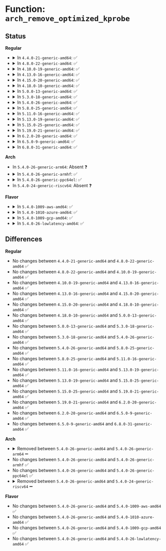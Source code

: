# Function: <code>arch_remove_optimized_kprobe</code>

## Status
<b>Regular</b>
<ul>
<li>
<details>
<summary>In <code>4.4.0-21-generic-amd64</code>: ✅</summary>

```c
void arch_remove_optimized_kprobe(struct optimized_kprobe * op)
```

```json
{
  "name": "arch_remove_optimized_kprobe",
  "collision_type": "Unique Global",
  "inline_type": "No",
  "funcs": [
    {
      "addr": 18446744071579239264,
      "name": "arch_remove_optimized_kprobe",
      "external": true,
      "loc": "arch/x86/kernel/kprobes/opt.c:317",
      "file": "arch/x86/kernel/kprobes/opt.c",
      "inline": "seen, unknown",
      "caller_inline": [],
      "caller_func": [
        "kernel/kprobes.c:__unregister_kprobe_bottom",
        "kernel/kprobes.c:kprobe_optimizer"
      ]
    }
  ],
  "symbols": [
    {
      "addr": 18446744071579239264,
      "name": "arch_remove_optimized_kprobe",
      "section": ".text",
      "bind": "STB_GLOBAL",
      "size": 68
    }
  ]
}
```
</details>
</li>
<li>
<details>
<summary>In <code>4.8.0-22-generic-amd64</code>: ✅</summary>

```c
void arch_remove_optimized_kprobe(struct optimized_kprobe * op)
```

```json
{
  "name": "arch_remove_optimized_kprobe",
  "collision_type": "Unique Global",
  "inline_type": "No",
  "funcs": [
    {
      "addr": 18446744071579238752,
      "name": "arch_remove_optimized_kprobe",
      "external": true,
      "loc": "arch/x86/kernel/kprobes/opt.c:318",
      "file": "arch/x86/kernel/kprobes/opt.c",
      "inline": "seen, unknown",
      "caller_inline": [],
      "caller_func": [
        "kernel/kprobes.c:kprobe_optimizer"
      ]
    }
  ],
  "symbols": [
    {
      "addr": 18446744071579238752,
      "name": "arch_remove_optimized_kprobe",
      "section": ".text",
      "bind": "STB_GLOBAL",
      "size": 68
    }
  ]
}
```
</details>
</li>
<li>
<details>
<summary>In <code>4.10.0-19-generic-amd64</code>: ✅</summary>

```c
void arch_remove_optimized_kprobe(struct optimized_kprobe * op)
```

```json
{
  "name": "arch_remove_optimized_kprobe",
  "collision_type": "Unique Global",
  "inline_type": "No",
  "funcs": [
    {
      "addr": 18446744071579251200,
      "name": "arch_remove_optimized_kprobe",
      "external": true,
      "loc": "arch/x86/kernel/kprobes/opt.c:318",
      "file": "arch/x86/kernel/kprobes/opt.c",
      "inline": "seen, unknown",
      "caller_inline": [],
      "caller_func": [
        "kernel/kprobes.c:kprobe_optimizer"
      ]
    }
  ],
  "symbols": [
    {
      "addr": 18446744071579251200,
      "name": "arch_remove_optimized_kprobe",
      "section": ".text",
      "bind": "STB_GLOBAL",
      "size": 68
    }
  ]
}
```
</details>
</li>
<li>
<details>
<summary>In <code>4.13.0-16-generic-amd64</code>: ✅</summary>

```c
void arch_remove_optimized_kprobe(struct optimized_kprobe * op)
```

```json
{
  "name": "arch_remove_optimized_kprobe",
  "collision_type": "Unique Global",
  "inline_type": "No",
  "funcs": [
    {
      "addr": 18446744071579247168,
      "name": "arch_remove_optimized_kprobe",
      "external": true,
      "loc": "arch/x86/kernel/kprobes/opt.c:330",
      "file": "arch/x86/kernel/kprobes/opt.c",
      "inline": "seen, unknown",
      "caller_inline": [],
      "caller_func": [
        "kernel/kprobes.c:kprobe_optimizer"
      ]
    }
  ],
  "symbols": [
    {
      "addr": 18446744071579247168,
      "name": "arch_remove_optimized_kprobe",
      "section": ".text",
      "bind": "STB_GLOBAL",
      "size": 69
    }
  ]
}
```
</details>
</li>
<li>
<details>
<summary>In <code>4.15.0-20-generic-amd64</code>: ✅</summary>

```c
void arch_remove_optimized_kprobe(struct optimized_kprobe * op)
```

```json
{
  "name": "arch_remove_optimized_kprobe",
  "collision_type": "Unique Global",
  "inline_type": "No",
  "funcs": [
    {
      "addr": 18446744071579263888,
      "name": "arch_remove_optimized_kprobe",
      "external": true,
      "loc": "arch/x86/kernel/kprobes/opt.c:352",
      "file": "arch/x86/kernel/kprobes/opt.c",
      "inline": "seen, unknown",
      "caller_inline": [],
      "caller_func": [
        "kernel/kprobes.c:kprobe_optimizer"
      ]
    }
  ],
  "symbols": [
    {
      "addr": 18446744071579263888,
      "name": "arch_remove_optimized_kprobe",
      "section": ".text",
      "bind": "STB_GLOBAL",
      "size": 69
    }
  ]
}
```
</details>
</li>
<li>
<details>
<summary>In <code>4.18.0-10-generic-amd64</code>: ✅</summary>

```c
void arch_remove_optimized_kprobe(struct optimized_kprobe * op)
```

```json
{
  "name": "arch_remove_optimized_kprobe",
  "collision_type": "Unique Global",
  "inline_type": "No",
  "funcs": [
    {
      "addr": 18446744071579275088,
      "name": "arch_remove_optimized_kprobe",
      "external": true,
      "loc": "arch/x86/kernel/kprobes/opt.c:352",
      "file": "arch/x86/kernel/kprobes/opt.c",
      "inline": "seen, unknown",
      "caller_inline": [],
      "caller_func": [
        "kernel/kprobes.c:kprobe_optimizer"
      ]
    }
  ],
  "symbols": [
    {
      "addr": 18446744071579275088,
      "name": "arch_remove_optimized_kprobe",
      "section": ".text",
      "bind": "STB_GLOBAL",
      "size": 68
    }
  ]
}
```
</details>
</li>
<li>
<details>
<summary>In <code>5.0.0-13-generic-amd64</code>: ✅</summary>

```c
void arch_remove_optimized_kprobe(struct optimized_kprobe * op)
```

```json
{
  "name": "arch_remove_optimized_kprobe",
  "collision_type": "Unique Global",
  "inline_type": "No",
  "funcs": [
    {
      "addr": 18446744071579299088,
      "name": "arch_remove_optimized_kprobe",
      "external": true,
      "loc": "arch/x86/kernel/kprobes/opt.c:357",
      "file": "arch/x86/kernel/kprobes/opt.c",
      "inline": "seen, unknown",
      "caller_inline": [],
      "caller_func": [
        "kernel/kprobes.c:kprobe_optimizer"
      ]
    }
  ],
  "symbols": [
    {
      "addr": 18446744071579299088,
      "name": "arch_remove_optimized_kprobe",
      "section": ".text",
      "bind": "STB_GLOBAL",
      "size": 68
    }
  ]
}
```
</details>
</li>
<li>
<details>
<summary>In <code>5.3.0-18-generic-amd64</code>: ✅</summary>

```c
void arch_remove_optimized_kprobe(struct optimized_kprobe * op)
```

```json
{
  "name": "arch_remove_optimized_kprobe",
  "collision_type": "Unique Global",
  "inline_type": "No",
  "funcs": [
    {
      "addr": 18446744071579315632,
      "name": "arch_remove_optimized_kprobe",
      "external": true,
      "loc": "arch/x86/kernel/kprobes/opt.c:343",
      "file": "arch/x86/kernel/kprobes/opt.c",
      "inline": "seen, unknown",
      "caller_inline": [],
      "caller_func": [
        "kernel/kprobes.c:kprobe_optimizer"
      ]
    }
  ],
  "symbols": [
    {
      "addr": 18446744071579315632,
      "name": "arch_remove_optimized_kprobe",
      "section": ".text",
      "bind": "STB_GLOBAL",
      "size": 68
    }
  ]
}
```
</details>
</li>
<li>
<details>
<summary>In <code>5.4.0-26-generic-amd64</code>: ✅</summary>

```c
void arch_remove_optimized_kprobe(struct optimized_kprobe * op)
```

```json
{
  "name": "arch_remove_optimized_kprobe",
  "collision_type": "Unique Global",
  "inline_type": "No",
  "funcs": [
    {
      "addr": 18446744071579319712,
      "name": "arch_remove_optimized_kprobe",
      "external": true,
      "loc": "arch/x86/kernel/kprobes/opt.c:343",
      "file": "arch/x86/kernel/kprobes/opt.c",
      "inline": "seen, unknown",
      "caller_inline": [],
      "caller_func": [
        "kernel/kprobes.c:kprobe_optimizer"
      ]
    }
  ],
  "symbols": [
    {
      "addr": 18446744071579319712,
      "name": "arch_remove_optimized_kprobe",
      "section": ".text",
      "bind": "STB_GLOBAL",
      "size": 68
    }
  ]
}
```
</details>
</li>
<li>
<details>
<summary>In <code>5.8.0-25-generic-amd64</code>: ✅</summary>

```c
void arch_remove_optimized_kprobe(struct optimized_kprobe * op)
```

```json
{
  "name": "arch_remove_optimized_kprobe",
  "collision_type": "Unique Global",
  "inline_type": "No",
  "funcs": [
    {
      "addr": 18446744071579348640,
      "name": "arch_remove_optimized_kprobe",
      "external": true,
      "loc": "arch/x86/kernel/kprobes/opt.c:362",
      "file": "arch/x86/kernel/kprobes/opt.c",
      "inline": "seen, unknown",
      "caller_inline": [],
      "caller_func": [
        "kernel/kprobes.c:kill_kprobe",
        "kernel/kprobes.c:do_free_cleaned_kprobes"
      ]
    }
  ],
  "symbols": [
    {
      "addr": 18446744071579348640,
      "name": "arch_remove_optimized_kprobe",
      "section": ".text",
      "bind": "STB_GLOBAL",
      "size": 71
    }
  ]
}
```
</details>
</li>
<li>
<details>
<summary>In <code>5.11.0-16-generic-amd64</code>: ✅</summary>

```c
void arch_remove_optimized_kprobe(struct optimized_kprobe * op)
```

```json
{
  "name": "arch_remove_optimized_kprobe",
  "collision_type": "Unique Global",
  "inline_type": "No",
  "funcs": [
    {
      "addr": 18446744071579348080,
      "name": "arch_remove_optimized_kprobe",
      "external": true,
      "loc": "arch/x86/kernel/kprobes/opt.c:389",
      "file": "arch/x86/kernel/kprobes/opt.c",
      "inline": "seen, unknown",
      "caller_inline": [],
      "caller_func": [
        "kernel/kprobes.c:kill_kprobe",
        "kernel/kprobes.c:do_free_cleaned_kprobes"
      ]
    }
  ],
  "symbols": [
    {
      "addr": 18446744071579348080,
      "name": "arch_remove_optimized_kprobe",
      "section": ".text",
      "bind": "STB_GLOBAL",
      "size": 120
    }
  ]
}
```
</details>
</li>
<li>
<details>
<summary>In <code>5.13.0-19-generic-amd64</code>: ✅</summary>

```c
void arch_remove_optimized_kprobe(struct optimized_kprobe * op)
```

```json
{
  "name": "arch_remove_optimized_kprobe",
  "collision_type": "Unique Global",
  "inline_type": "No",
  "funcs": [
    {
      "addr": 18446744071579352640,
      "name": "arch_remove_optimized_kprobe",
      "external": true,
      "loc": "arch/x86/kernel/kprobes/opt.c:394",
      "file": "arch/x86/kernel/kprobes/opt.c",
      "inline": "seen, unknown",
      "caller_inline": [],
      "caller_func": [
        "kernel/kprobes.c:kill_kprobe",
        "kernel/kprobes.c:kprobe_optimizer"
      ]
    }
  ],
  "symbols": [
    {
      "addr": 18446744071579352640,
      "name": "arch_remove_optimized_kprobe",
      "section": ".text",
      "bind": "STB_GLOBAL",
      "size": 120
    }
  ]
}
```
</details>
</li>
<li>
<details>
<summary>In <code>5.15.0-25-generic-amd64</code>: ✅</summary>

```c
void arch_remove_optimized_kprobe(struct optimized_kprobe * op)
```

```json
{
  "name": "arch_remove_optimized_kprobe",
  "collision_type": "Unique Global",
  "inline_type": "No",
  "funcs": [
    {
      "addr": 18446744071579410352,
      "name": "arch_remove_optimized_kprobe",
      "external": true,
      "loc": "arch/x86/kernel/kprobes/opt.c:394",
      "file": "arch/x86/kernel/kprobes/opt.c",
      "inline": "seen, unknown",
      "caller_inline": [],
      "caller_func": [
        "kernel/kprobes.c:kill_kprobe",
        "kernel/kprobes.c:kprobe_optimizer"
      ]
    }
  ],
  "symbols": [
    {
      "addr": 18446744071579410352,
      "name": "arch_remove_optimized_kprobe",
      "section": ".text",
      "bind": "STB_GLOBAL",
      "size": 120
    }
  ]
}
```
</details>
</li>
<li>
<details>
<summary>In <code>5.19.0-21-generic-amd64</code>: ✅</summary>

```c
void arch_remove_optimized_kprobe(struct optimized_kprobe * op)
```

```json
{
  "name": "arch_remove_optimized_kprobe",
  "collision_type": "Unique Global",
  "inline_type": "No",
  "funcs": [
    {
      "addr": 18446744071579477136,
      "name": "arch_remove_optimized_kprobe",
      "external": true,
      "loc": "arch/x86/kernel/kprobes/opt.c:401",
      "file": "arch/x86/kernel/kprobes/opt.c",
      "inline": "seen, unknown",
      "caller_inline": [],
      "caller_func": [
        "kernel/kprobes.c:kill_kprobe",
        "kernel/kprobes.c:register_kprobe",
        "kernel/kprobes.c:kprobe_optimizer"
      ]
    }
  ],
  "symbols": [
    {
      "addr": 18446744071579477136,
      "name": "arch_remove_optimized_kprobe",
      "section": ".text",
      "bind": "STB_GLOBAL",
      "size": 137
    }
  ]
}
```
</details>
</li>
<li>
<details>
<summary>In <code>6.2.0-20-generic-amd64</code>: ✅</summary>

```c
void arch_remove_optimized_kprobe(struct optimized_kprobe * op)
```

```json
{
  "name": "arch_remove_optimized_kprobe",
  "collision_type": "Unique Global",
  "inline_type": "No",
  "funcs": [
    {
      "addr": 18446744071579569792,
      "name": "arch_remove_optimized_kprobe",
      "external": true,
      "loc": "arch/x86/kernel/kprobes/opt.c:389",
      "file": "arch/x86/kernel/kprobes/opt.c",
      "inline": "seen, unknown",
      "caller_inline": [],
      "caller_func": [
        "kernel/kprobes.c:kill_kprobe",
        "kernel/kprobes.c:register_kprobe",
        "kernel/kprobes.c:kprobe_optimizer"
      ]
    }
  ],
  "symbols": [
    {
      "addr": 18446744071579569792,
      "name": "arch_remove_optimized_kprobe",
      "section": ".text",
      "bind": "STB_GLOBAL",
      "size": 137
    }
  ]
}
```
</details>
</li>
<li>
<details>
<summary>In <code>6.5.0-9-generic-amd64</code>: ✅</summary>

```c
void arch_remove_optimized_kprobe(struct optimized_kprobe * op)
```

```json
{
  "name": "arch_remove_optimized_kprobe",
  "collision_type": "Unique Global",
  "inline_type": "No",
  "funcs": [
    {
      "addr": 18446744071579581968,
      "name": "arch_remove_optimized_kprobe",
      "external": true,
      "loc": "arch/x86/kernel/kprobes/opt.c:381",
      "file": "arch/x86/kernel/kprobes/opt.c",
      "inline": "seen, unknown",
      "caller_inline": [],
      "caller_func": [
        "kernel/kprobes.c:kill_kprobe",
        "kernel/kprobes.c:register_kprobe",
        "kernel/kprobes.c:kprobe_optimizer"
      ]
    }
  ],
  "symbols": [
    {
      "addr": 18446744071579581968,
      "name": "arch_remove_optimized_kprobe",
      "section": ".text",
      "bind": "STB_GLOBAL",
      "size": 137
    }
  ]
}
```
</details>
</li>
<li>
<details>
<summary>In <code>6.8.0-31-generic-amd64</code>: ✅</summary>

```c
void arch_remove_optimized_kprobe(struct optimized_kprobe * op)
```

```json
{
  "name": "arch_remove_optimized_kprobe",
  "collision_type": "Unique Global",
  "inline_type": "No",
  "funcs": [
    {
      "addr": 18446744071579611760,
      "name": "arch_remove_optimized_kprobe",
      "external": true,
      "loc": "arch/x86/kernel/kprobes/opt.c:381",
      "file": "arch/x86/kernel/kprobes/opt.c",
      "inline": "seen, unknown",
      "caller_inline": [],
      "caller_func": [
        "kernel/kprobes.c:kill_kprobe",
        "kernel/kprobes.c:register_kprobe",
        "kernel/kprobes.c:kprobe_optimizer"
      ]
    }
  ],
  "symbols": [
    {
      "addr": 18446744071579611760,
      "name": "arch_remove_optimized_kprobe",
      "section": ".text",
      "bind": "STB_GLOBAL",
      "size": 137
    }
  ]
}
```
</details>
</li>
</ul>
<b>Arch</b>
<ul>
<li>
In <code>5.4.0-26-generic-arm64</code>: Absent ❓
</li>
<li>
<details>
<summary>In <code>5.4.0-26-generic-armhf</code>: ✅</summary>

```c
void arch_remove_optimized_kprobe(struct optimized_kprobe * op)
```

```json
{
  "name": "arch_remove_optimized_kprobe",
  "collision_type": "Unique Global",
  "inline_type": "No",
  "funcs": [
    {
      "addr": 3224537000,
      "name": "arch_remove_optimized_kprobe",
      "external": true,
      "loc": "arch/arm/probes/kprobes/opt-arm.c:356",
      "file": "arch/arm/probes/kprobes/opt-arm.c",
      "inline": "seen, unknown",
      "caller_inline": [],
      "caller_func": [
        "kernel/kprobes.c:kprobe_optimizer"
      ]
    }
  ],
  "symbols": [
    {
      "addr": 3224537000,
      "name": "arch_remove_optimized_kprobe",
      "section": ".text",
      "bind": "STB_GLOBAL",
      "size": 64
    }
  ]
}
```
</details>
</li>
<li>
<details>
<summary>In <code>5.4.0-26-generic-ppc64el</code>: ✅</summary>

```c
void arch_remove_optimized_kprobe(struct optimized_kprobe * op)
```

```json
{
  "name": "arch_remove_optimized_kprobe",
  "collision_type": "Unique Global",
  "inline_type": "No",
  "funcs": [
    {
      "addr": 13835058055282522064,
      "name": "arch_remove_optimized_kprobe",
      "external": true,
      "loc": "arch/powerpc/kernel/optprobes.c:134",
      "file": "arch/powerpc/kernel/optprobes.c",
      "inline": "seen, unknown",
      "caller_inline": [],
      "caller_func": [
        "kernel/kprobes.c:kprobe_optimizer"
      ]
    }
  ],
  "symbols": [
    {
      "addr": 13835058055282522064,
      "name": "arch_remove_optimized_kprobe",
      "section": ".text",
      "bind": "STB_GLOBAL",
      "size": 96
    }
  ]
}
```
</details>
</li>
<li>
In <code>5.4.0-24-generic-riscv64</code>: Absent ❓
</li>
</ul>
<b>Flavor</b>
<ul>
<li>
<details>
<summary>In <code>5.4.0-1009-aws-amd64</code>: ✅</summary>

```c
void arch_remove_optimized_kprobe(struct optimized_kprobe * op)
```

```json
{
  "name": "arch_remove_optimized_kprobe",
  "collision_type": "Unique Global",
  "inline_type": "No",
  "funcs": [
    {
      "addr": 18446744071579315616,
      "name": "arch_remove_optimized_kprobe",
      "external": true,
      "loc": "arch/x86/kernel/kprobes/opt.c:343",
      "file": "arch/x86/kernel/kprobes/opt.c",
      "inline": "seen, unknown",
      "caller_inline": [],
      "caller_func": [
        "kernel/kprobes.c:kprobe_optimizer"
      ]
    }
  ],
  "symbols": [
    {
      "addr": 18446744071579315616,
      "name": "arch_remove_optimized_kprobe",
      "section": ".text",
      "bind": "STB_GLOBAL",
      "size": 68
    }
  ]
}
```
</details>
</li>
<li>
<details>
<summary>In <code>5.4.0-1010-azure-amd64</code>: ✅</summary>

```c
void arch_remove_optimized_kprobe(struct optimized_kprobe * op)
```

```json
{
  "name": "arch_remove_optimized_kprobe",
  "collision_type": "Unique Global",
  "inline_type": "No",
  "funcs": [
    {
      "addr": 18446744071579250208,
      "name": "arch_remove_optimized_kprobe",
      "external": true,
      "loc": "arch/x86/kernel/kprobes/opt.c:343",
      "file": "arch/x86/kernel/kprobes/opt.c",
      "inline": "seen, unknown",
      "caller_inline": [],
      "caller_func": [
        "kernel/kprobes.c:kprobe_optimizer"
      ]
    }
  ],
  "symbols": [
    {
      "addr": 18446744071579250208,
      "name": "arch_remove_optimized_kprobe",
      "section": ".text",
      "bind": "STB_GLOBAL",
      "size": 68
    }
  ]
}
```
</details>
</li>
<li>
<details>
<summary>In <code>5.4.0-1009-gcp-amd64</code>: ✅</summary>

```c
void arch_remove_optimized_kprobe(struct optimized_kprobe * op)
```

```json
{
  "name": "arch_remove_optimized_kprobe",
  "collision_type": "Unique Global",
  "inline_type": "No",
  "funcs": [
    {
      "addr": 18446744071579315536,
      "name": "arch_remove_optimized_kprobe",
      "external": true,
      "loc": "arch/x86/kernel/kprobes/opt.c:343",
      "file": "arch/x86/kernel/kprobes/opt.c",
      "inline": "seen, unknown",
      "caller_inline": [],
      "caller_func": [
        "kernel/kprobes.c:kprobe_optimizer"
      ]
    }
  ],
  "symbols": [
    {
      "addr": 18446744071579315536,
      "name": "arch_remove_optimized_kprobe",
      "section": ".text",
      "bind": "STB_GLOBAL",
      "size": 68
    }
  ]
}
```
</details>
</li>
<li>
<details>
<summary>In <code>5.4.0-26-lowlatency-amd64</code>: ✅</summary>

```c
void arch_remove_optimized_kprobe(struct optimized_kprobe * op)
```

```json
{
  "name": "arch_remove_optimized_kprobe",
  "collision_type": "Unique Global",
  "inline_type": "No",
  "funcs": [
    {
      "addr": 18446744071579323824,
      "name": "arch_remove_optimized_kprobe",
      "external": true,
      "loc": "arch/x86/kernel/kprobes/opt.c:343",
      "file": "arch/x86/kernel/kprobes/opt.c",
      "inline": "seen, unknown",
      "caller_inline": [],
      "caller_func": [
        "kernel/kprobes.c:kprobe_optimizer"
      ]
    }
  ],
  "symbols": [
    {
      "addr": 18446744071579323824,
      "name": "arch_remove_optimized_kprobe",
      "section": ".text",
      "bind": "STB_GLOBAL",
      "size": 68
    }
  ]
}
```
</details>
</li>
</ul>

## Differences
<b>Regular</b>
<ul>
<li>
No changes between <code>4.4.0-21-generic-amd64</code> and <code>4.8.0-22-generic-amd64</code> ✅
</li>
<li>
No changes between <code>4.8.0-22-generic-amd64</code> and <code>4.10.0-19-generic-amd64</code> ✅
</li>
<li>
No changes between <code>4.10.0-19-generic-amd64</code> and <code>4.13.0-16-generic-amd64</code> ✅
</li>
<li>
No changes between <code>4.13.0-16-generic-amd64</code> and <code>4.15.0-20-generic-amd64</code> ✅
</li>
<li>
No changes between <code>4.15.0-20-generic-amd64</code> and <code>4.18.0-10-generic-amd64</code> ✅
</li>
<li>
No changes between <code>4.18.0-10-generic-amd64</code> and <code>5.0.0-13-generic-amd64</code> ✅
</li>
<li>
No changes between <code>5.0.0-13-generic-amd64</code> and <code>5.3.0-18-generic-amd64</code> ✅
</li>
<li>
No changes between <code>5.3.0-18-generic-amd64</code> and <code>5.4.0-26-generic-amd64</code> ✅
</li>
<li>
No changes between <code>5.4.0-26-generic-amd64</code> and <code>5.8.0-25-generic-amd64</code> ✅
</li>
<li>
No changes between <code>5.8.0-25-generic-amd64</code> and <code>5.11.0-16-generic-amd64</code> ✅
</li>
<li>
No changes between <code>5.11.0-16-generic-amd64</code> and <code>5.13.0-19-generic-amd64</code> ✅
</li>
<li>
No changes between <code>5.13.0-19-generic-amd64</code> and <code>5.15.0-25-generic-amd64</code> ✅
</li>
<li>
No changes between <code>5.15.0-25-generic-amd64</code> and <code>5.19.0-21-generic-amd64</code> ✅
</li>
<li>
No changes between <code>5.19.0-21-generic-amd64</code> and <code>6.2.0-20-generic-amd64</code> ✅
</li>
<li>
No changes between <code>6.2.0-20-generic-amd64</code> and <code>6.5.0-9-generic-amd64</code> ✅
</li>
<li>
No changes between <code>6.5.0-9-generic-amd64</code> and <code>6.8.0-31-generic-amd64</code> ✅
</li>
</ul>
<b>Arch</b>
<ul>
<li>
<details>
<summary>Removed between <code>5.4.0-26-generic-amd64</code> and <code>5.4.0-26-generic-arm64</code> ➖</summary>

```c
void arch_remove_optimized_kprobe(struct optimized_kprobe * op)
```
</details>
</li>
<li>
No changes between <code>5.4.0-26-generic-amd64</code> and <code>5.4.0-26-generic-armhf</code> ✅
</li>
<li>
No changes between <code>5.4.0-26-generic-amd64</code> and <code>5.4.0-26-generic-ppc64el</code> ✅
</li>
<li>
<details>
<summary>Removed between <code>5.4.0-26-generic-amd64</code> and <code>5.4.0-24-generic-riscv64</code> ➖</summary>

```c
void arch_remove_optimized_kprobe(struct optimized_kprobe * op)
```
</details>
</li>
</ul>
<b>Flavor</b>
<ul>
<li>
No changes between <code>5.4.0-26-generic-amd64</code> and <code>5.4.0-1009-aws-amd64</code> ✅
</li>
<li>
No changes between <code>5.4.0-26-generic-amd64</code> and <code>5.4.0-1010-azure-amd64</code> ✅
</li>
<li>
No changes between <code>5.4.0-26-generic-amd64</code> and <code>5.4.0-1009-gcp-amd64</code> ✅
</li>
<li>
No changes between <code>5.4.0-26-generic-amd64</code> and <code>5.4.0-26-lowlatency-amd64</code> ✅
</li>
</ul>
